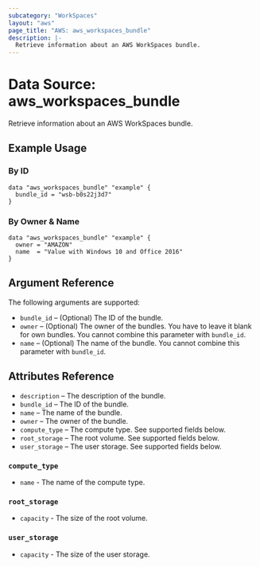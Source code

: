 ```yaml
---
subcategory: "WorkSpaces"
layout: "aws"
page_title: "AWS: aws_workspaces_bundle"
description: |-
  Retrieve information about an AWS WorkSpaces bundle.
---
```


# Data Source: aws_workspaces_bundle

Retrieve information about an AWS WorkSpaces bundle.

## Example Usage

### By ID

```hcl
data "aws_workspaces_bundle" "example" {
  bundle_id = "wsb-b0s22j3d7"
}
```

### By Owner & Name

```hcl
data "aws_workspaces_bundle" "example" {
  owner = "AMAZON"
  name  = "Value with Windows 10 and Office 2016"
}
```

## Argument Reference

The following arguments are supported:

* `bundle_id` – (Optional) The ID of the bundle.
* `owner` – (Optional) The owner of the bundles. You have to leave it blank for own bundles. You cannot combine this parameter with `bundle_id`.
* `name` – (Optional) The name of the bundle. You cannot combine this parameter with `bundle_id`.

## Attributes Reference

* `description` – The description of the bundle.
* `bundle_id` – The ID of the bundle.
* `name` – The name of the bundle.
* `owner` – The owner of the bundle.
* `compute_type` – The compute type. See supported fields below.
* `root_storage` – The root volume. See supported fields below.
* `user_storage` – The user storage. See supported fields below.

### `compute_type`

* `name` - The name of the compute type.

### `root_storage`

* `capacity` - The size of the root volume.

### `user_storage`

* `capacity` - The size of the user storage.
